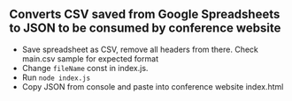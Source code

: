 ## Converts CSV saved from Google Spreadsheets to JSON to be consumed by conference website

* Save spreadsheet as CSV, remove all headers from there. Check main.csv sample for expected format
* Change ```fileName``` const in index.js.
* Run ```node index.js```
* Copy JSON from console and paste into conference website index.html